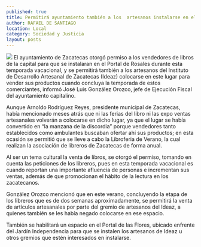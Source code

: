 ```yaml
---
published: true
title: Permitirá ayuntamiento también a los  artesanos instalarse en el Portal de Rosales
author: RAFAEL DE SANTIAGO
location: Local
category: Sociedad y Justicia
layout: posts
---
```


![](http://i.imgur.com/ZXt5q5Jm.jpg)
El ayuntamiento de Zacatecas otorgó permiso a los vendedores de libros de la capital para que se instalaran en el Portal de Rosales durante esta temporada vacacional, y se permitirá también a los artesanos del Instituto de Desarrollo Artesanal de Zacatecas (Ideaz) colocarse en este lugar para vender sus productos cuando concluya la temporada de estos comerciantes, informó José Luis González Orozco, jefe de Ejecución Fiscal del ayuntamiento capitalino.

Aunque Arnoldo Rodríguez Reyes, presidente municipal de Zacatecas, había mencionado meses atrás que ni las ferias del libro ni las expo ventas artesanales volverán a colocarse en dicho lugar, ya que el lugar se había convertido en “la manzana de la discordia” porque vendedores tanto establecidos como ambulantes buscaban ofertar ahí sus productos; en esta ocasión se permitió que se lleve a cabo la Libroferia de Verano, la cual realizan la asociación de libreros de Zacatecas de forma anual.

Al ser un tema cultural la venta de libros, se otorgó el permiso, tomando en cuenta las peticiones de los libreros, pues en esta temporada vacacional es cuando reportan una importante afluencia de personas e incrementan sus ventas, además de que promocionan el hábito de la lectura en los zacatecanos.

González Orozco mencionó que en este verano, concluyendo la etapa de los libreros que es de dos semanas aproximadamente, se permitirá la venta de artículos artesanales por parte del gremio de artesanos del Ideaz, a quienes también se les había negado colocarse en ese espacio.

También se habilitará un espacio en el Portal de las Flores, ubicado enfrente del Jardín Independencia para que se instalen los artesanos de Ideaz u otros gremios que estén interesados en instalarse.
